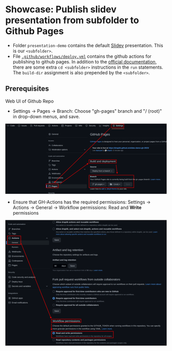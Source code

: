 # Showcase: Publish slidev presentation from subfolder to Github Pages

- Folder `presentation-demo` contains the default [Slidev](https://sli.dev/) presentation. This is our `<subfolder>`.
- File [`.github/workflows/deploy.yml`](.github/workflows/deploy.yml) contains the github actions for publishing to github pages. In
  addition to the [official documentation](https://sli.dev/guide/hosting.html#github-pages), there
  are some extra `cd <subfolder>` instructions in the `run` statements. The `build-dir` assignment is also prepended by the `<subfolder>`.

## Prerequisites

Web UI of Github Repo

- Settings -> Pages -> Branch: Choose "gh-pages" branch and "/ (root)" in drop-down menus, and save.

![screenshot1](./screenshot-github-settings1.png)

- Ensure that GH-Actions has the required permissions: Settings -> Actions -> General -> Workflow permissions: Read and **Write** permissions

![screenshot2](./screenshot-github-settings2.png)
